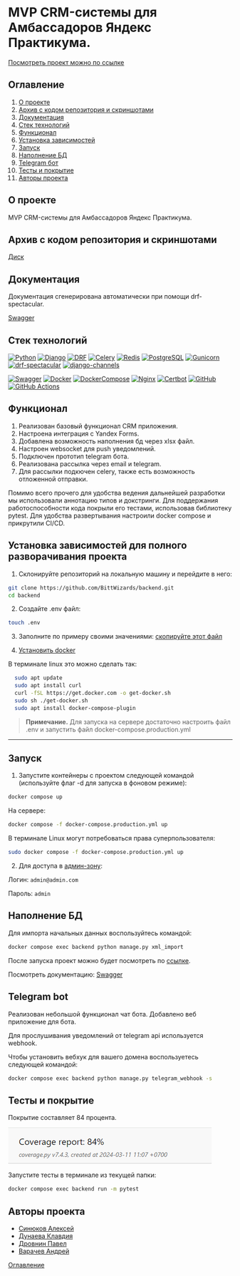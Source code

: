 # MVP CRM-системы для Амбассадоров Яндекс Практикума.

[Посмотреть проект можно по ссылке](https://ambassadors.sytes.net/)

## Оглавление <a id="contents"></a>

1. [О проекте](#about)
2. [Архив с кодом репозитория и скриншотами](#archive)
3. [Документация](#documentation)
4. [Стек технологий](#tools)
5. [Функционал](#functional)
6. [Установка зависимостей](#installation)
7. [Запуск](#start)
8. [Наполнение БД](#database)
9. [Telegram бот](#bot)
10. [Тесты и покрытие](#tests)
11. [Авторы проекта](#authors)

## О проекте <a id="about"></a>

MVP CRM-системы для Амбассадоров Яндекс Практикума.

## Архив с кодом репозитория и скриншотами <a id="archive"></a>

[Диск](https://drive.google.com/drive/folders/1I5QRQc8Knz1CPwSR6HE3Q9DF2NiDPO0M)

## Документация <a id="documentation"></a>

Документация сгенерирована автоматически при помощи drf-spectacular.

[Swagger](https://ambassadors.sytes.net/api/docs/#/)

## Стек технологий <a id="tools"></a>

[![Python](https://img.shields.io/badge/Python-3.12-blue?style=for-the-badge&logo=Python)](https://www.python.org/)
[![Django](https://img.shields.io/badge/Django-%204.2-blue?style=for-the-badge&logo=django)](https://www.djangoproject.com/)
[![DRF](https://img.shields.io/badge/DjangoRESTFramework-%203.14.0-blue?style=for-the-badge&logo=django)](https://www.django-rest-framework.org/)
[![Celery](https://img.shields.io/badge/Celery-%205.3.6-blue?style=for-the-badge&logo=celery)](https://docs.celeryq.dev/en/stable/)
[![Redis](https://img.shields.io/badge/Redis-%205.0.1-blue?style=for-the-badge&logo=redis)](https://redis.io/)
[![PostgreSQL](https://img.shields.io/badge/PostgreSQL-%2016-blue?style=for-the-badge&logo=PostgreSQL)]([https://www.postgresql.org/])
[![Gunicorn](https://img.shields.io/badge/Gunicorn-%2020.1.0-blue?style=for-the-badge&logo=gunicorn)](https://gunicorn.org/)
[![drf-spectacular](https://img.shields.io/badge/drf--spectacular-0.27.0-blue?style=for-the-badge)](https://drf-spectacular.readthedocs.io/)
[![django-channels](https://img.shields.io/badge/django--channels-4.0.0-blue?style=for-the-badge)](https://channels.readthedocs.io/)

[![Swagger](https://img.shields.io/badge/Swagger-4A154B?style=for-the-badge&logo=swagger&logoColor=Black)](https://swagger.io/)
[![Docker](https://img.shields.io/badge/Docker-white?style=for-the-badge&logo=docker&logoColor=White)](https://www.docker.com/)
[![DockerCompose](https://img.shields.io/badge/Docker_Compose-34567C?style=for-the-badge&logo=docsdotrs&logoColor=White)](https://docs.docker.com/compose/)
[![Nginx](https://img.shields.io/badge/Nginx-009639?style=for-the-badge&logo=nginx&logoColor=white)](https://nginx.org/)
[![Certbot](https://img.shields.io/badge/certbot-003A70?style=for-the-badge&logo=letsencrypt&logoColor=white)](https://certbot.eff.org/)
[![GitHub](https://img.shields.io/badge/GitHub-100000?style=for-the-badge&logo=github&logoColor=white)](https://docs.github.com/ru)
[![GitHub Actions](https://img.shields.io/badge/GitHub_Actions-2088FF?style=for-the-badge&logo=github-actions&logoColor=white)](https://docs.github.com/en/actions)

## Функционал<a id="functional"></a>

1. Реализован базовый функционал CRM приложения.
2. Настроена интеграция с Yandex Forms.
3. Добавлена возможность наполнения бд через xlsx файл.
4. Настроен websocket для push уведомлений.
5. Подключен прототип telegram бота.
6. Реализована рассылка через email и telegram.
7. Для рассылки подкючен celery, также есть возможность отложенной отправки.

Помимо всего прочего для удобства ведения дальнейшей разработки мы использовали аннотацию типов и докстринги.
Для поддержания работоспособности кода покрыли его тестами, использовав библиотеку pytest.
Для удобства развертывания настроили docker compose и прикрутили CI/CD.

## Установка зависимостей для полного разворачивания проекта<a id="installation"></a>

1. Склонируйте репозиторий на локальную машину и перейдите в него:

```bash
git clone https://github.com/BittWizards/backend.git
cd backend
```

2. Создайте .env файл:

```bash
touch .env
```

3. Заполните по примеру своими значениями:
   [скопируйте этот файл](.env.example)

4. [Установить docker](https://www.docker.com/get-started/)

В терминале linux это можно сделать так:

```bash
  sudo apt update
  sudo apt install curl
  curl -fSL https://get.docker.com -o get-docker.sh
  sudo sh ./get-docker.sh
  sudo apt install docker-compose-plugin
```

> **Примечание.** Для запуска на сервере достаточно настроить файл .env и запустить файл docker-compose.production.yml

---

## Запуск <a id="start"></a>

1. Запустите контейнеры с проектом следующей командой (используйте флаг -d для запуска в фоновом режиме):

```bash
docker compose up
```

На сервере:

```bash
docker compose -f docker-compose.production.yml up
```

В терминале Linux могут потребоваться права суперпользователя:

```bash
sudo docker compose -f docker-compose.production.yml up
```

2. Для доступа в [админ-зону](http://localhost:8000/admin/):

Логин: `admin@admin.com`

Пароль: `admin`

## Наполнение БД <a id="database"></a>

Для импорта начальных данных воспользуйтесь командой:

```bash
docker compose exec backend python manage.py xml_import
```

После запуска проект можно будет посмотреть по [ссылке](http://localhost:8000/).

Посмотреть документацию:
[Swagger](http://localhost:8000/api/docs/)

## Telegram bot<a id="bot"></a>

Реализован небольшой функционал чат бота. Добавлено веб приложение для бота.

Для прослушивания уведомлений от telegram api используется webhook.

Чтобы установить вебхук для вашего домена воспользуетесь следующей командой:

```bash
docker compose exec backend python manage.py telegram_webhook -s
```

## Тесты и покрытие <a id="tests"></a>

Покрытие составляет 84 процента.

![Процент покрытия](backend/media/test_coverage.png)

Запустите тесты в терминале из текущей папки:

```bash
docker compose exec backend run -m pytest
```

## Авторы проекта <a id="authors"></a>

- [Синюков Алексей](https://github.com/aleksey2299-1)
- [Дунаева Клавдия](https://github.com/KlavaD)
- [Дровнин Павел](https://github.com/pashpiter)
- [Варачев Андрей](https://github.com/Dartanyun)

[Оглавление](#contents)
